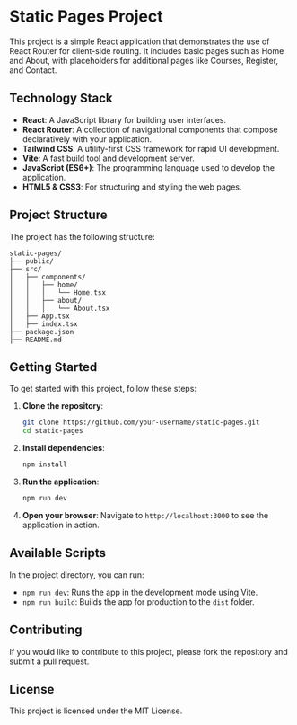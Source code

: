 # Static Pages Project

This project is a simple React application that demonstrates the use of React Router for client-side routing. It includes basic pages such as Home and About, with placeholders for additional pages like Courses, Register, and Contact.

## Technology Stack

- **React**: A JavaScript library for building user interfaces.
- **React Router**: A collection of navigational components that compose declaratively with your application.
- **Tailwind CSS**: A utility-first CSS framework for rapid UI development.
- **Vite**: A fast build tool and development server.
- **JavaScript (ES6+)**: The programming language used to develop the application.
- **HTML5 & CSS3**: For structuring and styling the web pages.

## Project Structure

The project has the following structure:

```
static-pages/
├── public/
├── src/
│   ├── components/
│   │   ├── home/
│   │   │   └── Home.tsx
│   │   ├── about/
│   │   │   └── About.tsx
│   ├── App.tsx
│   ├── index.tsx
├── package.json
├── README.md
```

## Getting Started

To get started with this project, follow these steps:

1. **Clone the repository**:

   ```bash
   git clone https://github.com/your-username/static-pages.git
   cd static-pages
   ```

2. **Install dependencies**:

   ```bash
   npm install
   ```

3. **Run the application**:

   ```bash
   npm run dev
   ```

4. **Open your browser**:
   Navigate to `http://localhost:3000` to see the application in action.

## Available Scripts

In the project directory, you can run:

- `npm run dev`: Runs the app in the development mode using Vite.
- `npm run build`: Builds the app for production to the `dist` folder.

## Contributing

If you would like to contribute to this project, please fork the repository and submit a pull request.

## License

This project is licensed under the MIT License.
